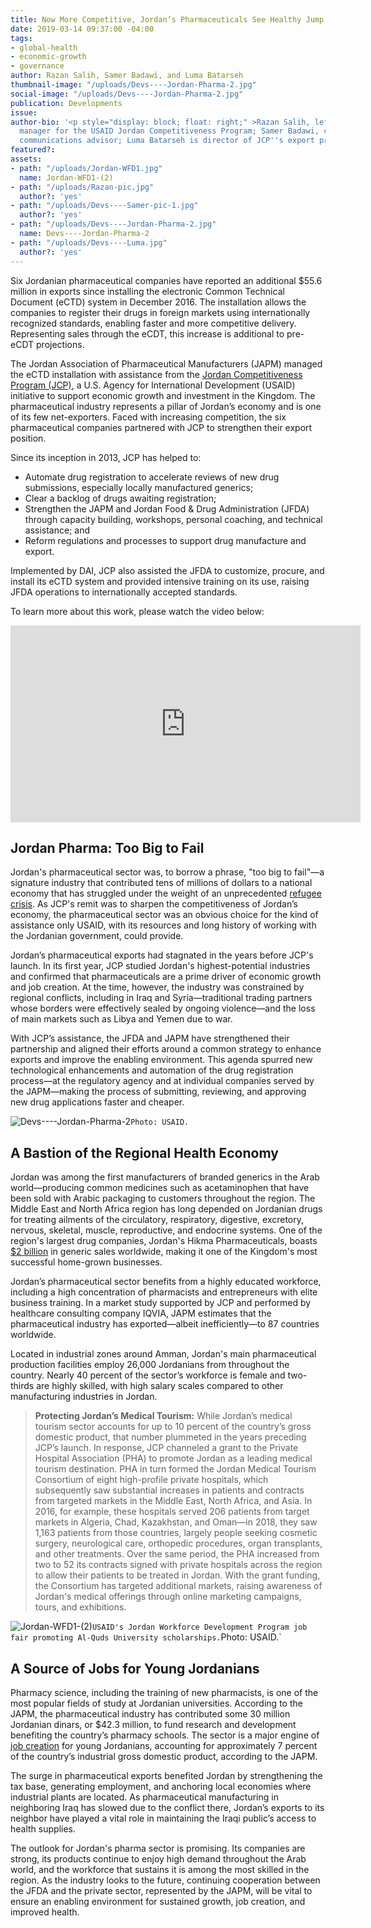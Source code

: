 ```yaml
---
title: Now More Competitive, Jordan’s Pharmaceuticals See Healthy Jump in Exports
date: 2019-03-14 09:37:00 -04:00
tags:
- global-health
- economic-growth
- governance
author: Razan Salih, Samer Badawi, and Luma Batarseh
thumbnail-image: "/uploads/Devs----Jordan-Pharma-2.jpg"
social-image: "/uploads/Devs----Jordan-Pharma-2.jpg"
publication: Developments
issue: 
author-bio: '<p style="display: block; float: right;" >Razan Salih, left, is communications
  manager for the USAID Jordan Competitiveness Program; Samer Badawi, center, is JCP’s
  communications advisor; Luma Batarseh is director of JCP''s export promotion component.</p>'
featured?: 
assets:
- path: "/uploads/Jordan-WFD1.jpg"
  name: Jordan-WFD1-(2)
- path: "/uploads/Razan-pic.jpg"
  author?: 'yes'
- path: "/uploads/Devs----Samer-pic-1.jpg"
  author?: 'yes'
- path: "/uploads/Devs----Jordan-Pharma-2.jpg"
  name: Devs----Jordan-Pharma-2
- path: "/uploads/Devs----Luma.jpg"
  author?: 'yes'
---
```


Six Jordanian pharmaceutical companies have reported an additional $55.6 million in exports since installing the electronic Common Technical Document (eCTD) system in December 2016. The installation allows the companies to register their drugs in foreign markets using internationally recognized standards, enabling faster and more competitive delivery. Representing sales through the eCDT, this increase is additional to pre-eCDT projections.




The Jordan Association of Pharmaceutical Manufacturers (JAPM) managed the  eCTD installation with assistance from the [Jordan Competitiveness Program (JCP)](https://www.dai.com/our-work/projects/jordan-competitiveness-program-jcp), a U.S. Agency for International Development (USAID) initiative to support economic growth and investment in the Kingdom. The pharmaceutical industry represents a pillar of Jordan’s economy and is one of its few net-exporters. Faced with increasing competition, the six pharmaceutical companies partnered with JCP to strengthen their export position.

Since its inception in 2013, JCP has helped to:

* Automate drug registration to accelerate reviews of new drug submissions, especially locally manufactured generics;
* Clear a backlog of drugs awaiting registration;
* Strengthen the JAPM and Jordan Food & Drug Administration (JFDA) through capacity building, workshops, personal coaching, and technical assistance; and
* Reform regulations and processes to support drug manufacture and export.

Implemented by DAI, JCP also assisted the JFDA to customize, procure, and install its eCTD system and provided intensive training on its use, raising JFDA operations to internationally accepted standards.

To learn more about this work, please watch the video below: 

<iframe width="560" height="315" src="https://www.youtube.com/embed/uOibo0juvbA" frameborder="0" allow="accelerometer; autoplay; encrypted-media; gyroscope; picture-in-picture" allowfullscreen></iframe>

## Jordan Pharma: Too Big to Fail

Jordan's pharmaceutical sector was, to borrow a phrase, "too big to fail"—a signature industry that contributed tens of millions of dollars to a national economy that has struggled under the weight of an unprecedented [refugee crisis](https://www.dai.com/news/white-paper-offers-development-ideas-for-jordan-in-light-of-refugee-surge). As JCP's remit was to sharpen the competitiveness of Jordan’s economy, the pharmaceutical sector was an obvious choice for the kind of assistance only USAID, with its resources and long history of working with the Jordanian government, could provide.

Jordan’s pharmaceutical exports had stagnated in the years before JCP's launch. In its first year, JCP studied Jordan's highest-potential industries and confirmed that pharmaceuticals are a prime driver of economic growth and job creation. At the time, however, the industry was constrained by regional conflicts, including in Iraq and Syria—traditional trading partners whose borders were effectively sealed by ongoing violence—and the loss of main markets such as Libya and Yemen due to war.   

With JCP’s assistance, the JFDA and JAPM have strengthened their partnership and aligned their efforts around a common strategy to enhance exports and improve the enabling environment. This agenda spurred new technological enhancements and automation of the drug registration process—at the regulatory agency and at individual companies served by the JAPM—making the process of submitting, reviewing, and approving new drug applications faster and cheaper.

![Devs----Jordan-Pharma-2](/uploads/Devs----Jordan-Pharma-2.jpg)`Photo: USAID.` 

## A Bastion of the Regional Health Economy

Jordan was among the first manufacturers of branded generics in the Arab world—producing common medicines such as acetaminophen that have been sold with Arabic packaging to customers throughout the region. The Middle East and North Africa region has long depended on Jordanian drugs for treating ailments of the circulatory, respiratory, digestive, excretory, nervous, skeletal, muscle, reproductive, and endocrine systems. One of the region's largest drug companies, Jordan's Hikma Pharmaceuticals, boasts [$2 billion](https://www.hikma.com/about/history/) in generic sales worldwide, making it one of the Kingdom's most successful home-grown businesses.    
 
Jordan’s pharmaceutical sector benefits from a highly educated workforce, including a high concentration of pharmacists and entrepreneurs with elite business training. In a market study supported by JCP and performed by healthcare consulting company IQVIA, JAPM estimates that the pharmaceutical industry has exported—albeit inefficiently—to 87 countries worldwide.
 
Located in industrial zones around Amman, Jordan's main pharmaceutical production facilities employ 26,000 Jordanians from throughout the country. Nearly 40 percent of the sector’s workforce is female and two-thirds are highly skilled, with high salary scales compared to other manufacturing industries in Jordan.

> **Protecting Jordan’s Medical Tourism:**
While Jordan’s medical tourism sector accounts for up to 10 percent of the country’s gross domestic product, that number plummeted in the years preceding JCP’s launch. In response, JCP channeled a grant to the Private Hospital Association (PHA) to promote Jordan as a leading medical tourism destination. PHA in turn formed the Jordan Medical Tourism Consortium of eight high-profile private hospitals, which subsequently saw substantial increases in patients and contracts from targeted markets in the Middle East, North Africa, and Asia. In 2016, for example, these hospitals served 206 patients from target markets in Algeria, Chad, Kazakhstan, and Oman—in 2018, they saw 1,163 patients from those countries, largely people seeking cosmetic surgery, neurological care, orthopedic procedures, organ transplants, and other treatments. Over the same period, the PHA increased from two to 52 its contracts signed with private hospitals across the region to allow their patients to be treated in Jordan. With the grant funding, the Consortium has targeted additional markets, raising awareness of Jordan's medical offerings through online marketing campaigns, tours, and exhibitions.

![Jordan-WFD1-(2)](/uploads/Jordan-WFD1-(2).jpg)`USAID's Jordan Workforce Development Program job fair promoting Al-Quds University scholarships.`Photo: USAID.`

## A Source of Jobs for Young Jordanians

Pharmacy science, including the training of new pharmacists, is one of the most popular fields of study at Jordanian universities. According to the JAPM, the pharmaceutical industry has contributed some 30 million Jordanian dinars, or $42.3 million, to fund research and development benefiting the country’s pharmacy schools. The sector is a major engine of [job creation](https://dai-global-developments.com/articles/addressing-jordans-youth-unemployment-bubble-usaid-program-aligns-workforce-with-emerging-opportunities/) for young Jordanians, accounting for approximately 7 percent of the country’s industrial gross domestic product, according to the JAPM.    
 
The surge in pharmaceutical exports benefited Jordan by strengthening the tax base, generating employment, and anchoring local economies where industrial plants are located. As pharmaceutical manufacturing in neighboring Iraq has slowed due to the conflict there, Jordan’s exports to its neighbor have played a vital role in maintaining the Iraqi public’s access to health supplies.    
 
The outlook for Jordan's pharma sector is promising. Its companies are strong, its products continue to enjoy high demand throughout the Arab world, and the workforce that sustains it is among the most skilled in the region. As the industry looks to the future, continuing cooperation between the JFDA and the private sector, represented by the JAPM, will be vital to ensure an enabling environment for sustained growth, job creation, and improved health.